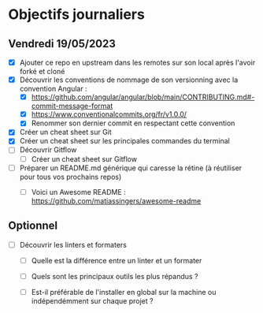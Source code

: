 # Objectifs journaliers

## Vendredi 19/05/2023


* [x] Ajouter ce repo en upstream dans les remotes sur son local après l'avoir forké et cloné
* [x] Découvrir les conventions de nommage de son versionning avec la convention Angular :  
  * [x] https://github.com/angular/angular/blob/main/CONTRIBUTING.md#-commit-message-format
  * [x] https://www.conventionalcommits.org/fr/v1.0.0/
  * [x] Renommer son dernier commit en respectant cette convention
* [x] Créer un cheat sheet sur Git
* [x] Créer un cheat sheet sur les principales commandes du terminal
* [ ] Découvrir Gitflow
  * [ ] Créer un cheat sheet sur Gitflow
* [ ] Préparer un README.md générique qui caresse la rétine (à réutiliser pour tous vos prochains repos) 
  * [ ] Voici un Awesome README : https://github.com/matiassingers/awesome-readme
   



## Optionnel

* [ ] Découvrir les linters et formaters
  * [ ] Quelle est la différence entre un linter et un formater
  * [ ] Quels sont les principaux outils les plus répandus ? 
  * [ ] Est-il préférable de l'installer en global sur la machine ou indépendémment sur chaque projet ?

